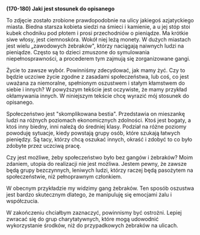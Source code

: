 **(170-180) Jaki jest stosunek do opisanego**

To zdjęcie zostało zrobione prawdopodobnie na ulicy jakiegoś azjatyckiego miasta.
Biedna starsza kobieta siedzi na śmieci i kamienie, a u jej stóp stoi kubek chodniku pod płotem i prosi przechodniów o pieniądze.
Ma krótkie siwe włosy, jest ciemnoskóra.
Wokół niej leżą monety. W dużych miastach jest wielu „zawodowych żebraków", którzy naciągają naiwnych ludzi na pieniądze.
Często są to dzieci zmuszone do symulowania niepełnosprawności, a procederem tym zajmują się zorganizowane gangi.

Życie to zawsze wybór.
Powinniśmy zdecydować, jak mamy żyć.
Czy to będzie uczciwe życie zgodne z zasadami społeczeństwa, lub coś, co jest uważana za niemoralne, spełnionym oszustwem i stałym kłamstwem do siebie i innych?
W powyższym tekście jest oczywiste, że mamy przykład okłamywania innych.
W niniejszym tekście chcę wyrazić mój stosunek do opisanego.

Społeczeństwo jest "skomplikowana bestia".
Przedstawia on mieszankę ludzi na różnych poziomach ekonomicznych zdolności.
Ktoś jest bogaty, a ktoś inny biedny, inni należą do średniej klasy.
Podział na różne poziomy powoduję sytuacje, kiedy powstają grupy osób, które szukają łatwych pieniędzy.
Są tacy, którzy chcą oszukać innych, okraść i zdobyć to co było zdobyte przez uczciwą pracę.

Czy jest możliwe, żeby społeczeństwo było bez gangów i żebraków? Moim zdaniem, utopia do realizacji nie jest możliwa.
Jestem pewny, że zawsze będą grupy bezczynnych, leniwych ludzi, którzy raczej będą pasożytem na społeczeństwie, niż pełnoprawnym członkiem.

W obecnym przykładzie my widzimy gang żebraków.
Ten sposób oszustwa jest bardzo skutecznym dlatego, że manipuluję się emocjami żalu i współczucia.

W zakończeniu chciałbym zaznaczyć, powinnismy być ostrożni.
Lepiej zwracać się do grup charytatywnych, które mogą udowodnić wykorzystanie środków, niż do przypadkowych żebraków na ulicach.
